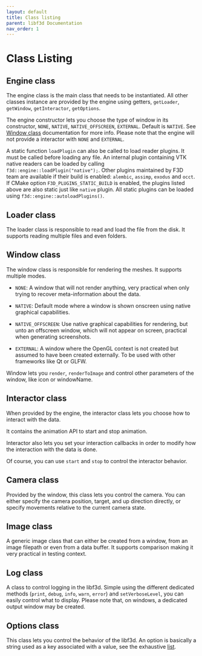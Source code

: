 ```yaml
---
layout: default
title: Class listing
parent: libf3d Documentation
nav_order: 1
---
```


# Class Listing

## Engine class

The engine class is the main class that needs to be instantiated. All other classes instance are provided by the engine using getters, `getLoader`, `getWindow`, `getInteractor`, `getOptions`.

The engine constructor lets you choose the type of window in its constructor, `NONE`, `NATIVE`, `NATIVE_OFFSCREEN`, `EXTERNAL`. Default is `NATIVE`. See [Window class](window-class) documentation for more info. Please note that the engine will not provide a interactor with `NONE` and `EXTERNAL`.

A static function `loadPlugin` can also be called to load reader plugins. It must be called before loading any file. An internal plugin containing VTK native readers can be loaded by calling `f3d::engine::loadPlugin("native");`. Other plugins maintained by F3D team are available if their build is enabled: `alembic`, `assimp`, `exodus` and `occt`.
If CMake option `F3D_PLUGINS_STATIC_BUILD` is enabled, the plugins listed above are also static just like `native` plugin.
All static plugins can be loaded using `f3d::engine::autoloadPlugins()`.

## Loader class

The loader class is responsible to read and load the file from the disk. It supports reading multiple files and even folders.

## Window class

The window class is responsible for rendering the meshes. It supports multiple modes.

* `NONE`: A window that will not render anything, very practical when only trying to recover meta-information about the data.

* `NATIVE`: Default mode where a window is shown onscreen using native graphical capabilities.

* `NATIVE_OFFSCREEN`: Use native graphical capabilities for rendering, but unto an offscreen window, which will not appear on screen, practical when generating screenshots.

* `EXTERNAL`: A window where the OpenGL context is not created but assumed to have been created externally. To be used with other frameworks like Qt or GLFW.

Window lets you `render`, `renderToImage` and control other parameters of the window, like icon or windowName.

## Interactor class

When provided by the engine, the interactor class lets you choose how to interact with the data.

It contains the animation API to start and stop animation.

Interactor also lets you set your interaction callbacks in order to modify how the interaction with the data is done.

Of course, you can use `start` and `stop` to control the interactor behavior.

## Camera class

Provided by the window, this class lets you control the camera. You can either specify the camera position, target, and up direction directly, or specify movements relative to the current camera state.

## Image class

A generic image class that can either be created from a window, from an image filepath or even from a data buffer. It supports comparison making it very practical in testing context.

## Log class

A class to control logging in the libf3d. Simple using the different dedicated methods (`print`, `debug`, `info`, `warn`, `error`) and `setVerboseLevel`, you can easily control what to display. Please note that, on windows, a dedicated output window may be created.

## Options class

This class lets you control the behavior of the libf3d. An option is basically a string used as a key associated with a value, see the exhaustive [list](OPTIONS.md).
